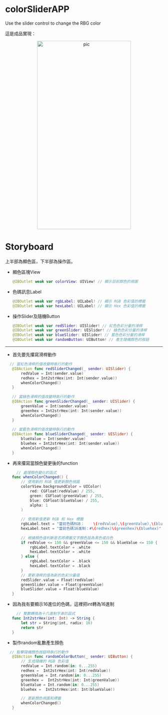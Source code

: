 # colorSliderAPP
Use the slider control to change the RBG color

這是成品實現：

<div align = "center">
<img src="https://github.com/peanutZLS/colorSliderAPP/assets/139115922/03b5d041-e56b-4a16-86e5-a75ca913fde2" alt="pic" width="300" height="600" />
</div>

# Storyboard
上半部為顯色區，下半部為操作區。

* 顯色區塊View
  
    ```swift
    @IBOutlet weak var colorView: UIView! // 顯示目前顏色的視圖
    ```
    
* 色碼訊息Label
  
    ```swift
    @IBOutlet weak var rgbLabel: UILabel! // 顯示 RGB 色彩值的標籤
    @IBOutlet weak var hexLabel: UILabel! // 顯示 Hex 色彩值的標籤
    ```
* 操作Slider及隨機Button
  
    ```swift
    @IBOutlet weak var redSlider: UISlider! // 紅色色彩分量的滑桿
    @IBOutlet weak var greenSlider: UISlider! // 綠色色彩分量的滑桿
    @IBOutlet weak var blueSlider: UISlider! // 藍色色彩分量的滑桿
    @IBOutlet weak var randomButton: UIButton! // 產生隨機顏色的按鈕
    ```
---

* 首先要先攥寫滑桿動作
 ```swift
   // 當紅色滑桿的值改變時執行的動作
    @IBAction func redSliderChanged(_ sender: UISlider) {
        redValue = Int(sender.value)
        redhex = Int2strHex(int: Int(sender.value))
        whenColorChanged()
    }
    
    // 當綠色滑桿的值改變時執行的動作
    @IBAction func greenSliderChanged(_ sender: UISlider) {
        greenValue = Int(sender.value)
        greenhex = Int2strHex(int: Int(sender.value))
        whenColorChanged()
    }
    
    // 當藍色滑桿的值改變時執行的動作
    @IBAction func blueSliderChanged(_ sender: UISlider) {
        blueValue = Int(sender.value)
        bluehex = Int2strHex(int: Int(sender.value))
        whenColorChanged()
    }
 ```
* 再來攥寫當顏色變更後的function
 ```swift
      // 處理顏色變化的函式
    func whenColorChanged() {
        // 使用新的 RGB 值更新顏色視圖
        colorView.backgroundColor = UIColor(
            red: CGFloat(redValue) / 255,
            green: CGFloat(greenValue) / 255,
            blue: CGFloat(blueValue) / 255,
            alpha: 1
        )
        
        // 使用新值更新 RGB 和 Hex 標籤
        rgbLabel.text = "當前色碼RGB：    \(redValue),\(greenValue),\(blueValue)"
        hexLabel.text = "當前色碼16進制：#\(redhex)\(greenhex)\(bluehex)"
        
        // 根據顏色值判斷是否將標籤文字顏色設為黑色或白色
        if redValue <= 150 && greenValue <= 150 && blueValue <= 150 {
            rgbLabel.textColor = .white
            hexLabel.textColor = .white
        } else {
            rgbLabel.textColor = .black
            hexLabel.textColor = .black
        }
        // 更新滑桿的值為新的色彩分量值
        redSlider.value = Float(redValue)
        greenSlider.value = Float(greenValue)
        blueSlider.value = Float(blueValue)
    }
 ```
 * 因為我有要顯示16進位的色碼，這裡把int轉為16進制
 ```swift
      // 整數轉換為十六進制字串的函式
    func Int2strHex(int: Int) -> String {
        let str = String(int, radix: 16)
        return str
    }
 ```
* 製作random亂數產生顏色
 ```swift
   // 點擊隨機顏色按鈕時執行的動作
    @IBAction func randomColorButton(_ sender: UIButton) {
        // 生成隨機的 RGB 色彩值
        redValue = Int.random(in: 0...255)
        redhex =  Int2strHex(int: Int(redValue))
        greenValue = Int.random(in: 0...255)
        greenhex =  Int2strHex(int: Int(greenValue))
        blueValue = Int.random(in: 0...255)
        bluehex =  Int2strHex(int: Int(blueValue))

        // 更新顏色視圖和標籤
        whenColorChanged()
    }
 ```

